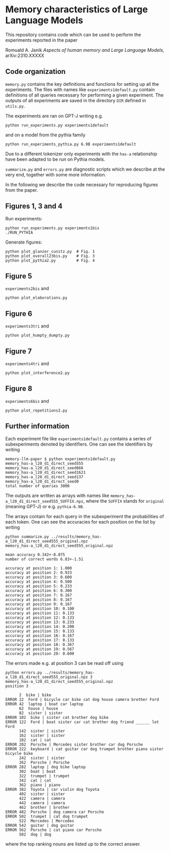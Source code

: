 # Memory characteristics of Large Language Models

This repository contains code which can be used to perform the experiments reported in the paper

Romuald A. Janik *Aspects of human memory and Large Language Models*, arXiv:2310.XXXXX

## Code organization
 
`memory.py` contains the key definitions and functions for setting up all the experiments. The files with names like `experiments1default.py` contain definitions of all queries necessary for performing a given experiment. The outputs of all experiments are saved in the directory `DIR` defined in `utils.py`.

The experiments are ran on GPT-J writing e.g.
```
python run_experiments.py experiments1default
```
and on a model from the pythia family
```
python run_experiments_pythia.py 6.9B experiments1default
```
Due to a different tokenizer only experiments with the `has-a` relationship have been adapted to be run on Pythia models.

`summarize.py` and `errors.py` are diagnostic scripts which we describe at the very end, together with some more information.

In the following we describe the code necessary for reproducing figures from the paper.

## Figures 1, 3 and 4

Run experiments:
```
python run_experiments.py experiments1bis
./RUN_PYTHIA
```
Generate figures:
```
python plot_glanzer_cunitz.py  # Fig. 1
python plot_overall23bis.py    # Fig. 3
python plot_pythia2.py         # Fig. 4
```

## Figure 5

`experiments2bis` and
```
python plot_elaborations.py
```

## Figure 6

`experiments3tri` and
```
python plot_humpty_dumpty.py
```

## Figure 7

`experiments4tri` and
```
python plot_interference2.py
```

## Figure 8

`experiments6bis` and
```
python plot_repetitions2.py
```

## Further information

Each experiment file like `experiments1default.py` contains a series of subexperiments denoted by identifiers. One can see the identifiers by writing
```
memory-llm-paper $ python experiments1default.py 
memory_has-a_l20_d1_direct_seed555
memory_has-a_l20_d1_direct_seed666
memory_has-a_l20_d1_direct_seed1621
memory_has-a_l20_d1_direct_seed137
memory_has-a_l20_d1_direct_seed0
total number of queries 3000

```
The outputs are written as arrays with names like `memory_has-a_l20_d1_direct_seed555_SUFFIX.npz`, where the `SUFFIX` stands for `original` (meaning GPT-J) or e.g. `pythia-6.9B`.

The arrays contain for each query in the subexperiment the probabilities of each token. One can see the accuracies for each position on the list by writing
```
python summarize.py ../results/memory_has-a_l20_d1_direct_seed555_original.npz 
memory_has-a_l20_d1_direct_seed555_original.npz

mean accuracy 0.342+-0.075
number of correct words 6.83+-1.51

accuracy at position 1: 1.000
accuracy at position 2: 0.933
accuracy at position 3: 0.600
accuracy at position 4: 0.500
accuracy at position 5: 0.233
accuracy at position 6: 0.300
accuracy at position 7: 0.167
accuracy at position 8: 0.167
accuracy at position 9: 0.167
accuracy at position 10: 0.100
accuracy at position 11: 0.133
accuracy at position 12: 0.133
accuracy at position 13: 0.233
accuracy at position 14: 0.200
accuracy at position 15: 0.133
accuracy at position 16: 0.167
accuracy at position 17: 0.133
accuracy at position 18: 0.367
accuracy at position 19: 0.567
accuracy at position 20: 0.600
```
The errors made e.g. at position 3 can be read off using
```
python errors.py ../results/memory_has-a_l20_d1_direct_seed555_original.npz 3
memory_has-a_l20_d1_direct_seed555_original.npz
position 3

      2  bike | bike
ERROR 22  Ford | bicycle car bike cat dog house camera brother Ford
ERROR 42  laptop | boat car laptop
      62  house | house
      82  sister | sister
ERROR 102  bike | sister cat brother dog bike
ERROR 122  Ford | boat sister car cat brother dog friend ______ lot Ford
      142  sister | sister
      162  sister | sister
      182  cat | cat
ERROR 202  Porsche | Mercedes sister brother car dog Porsche
ERROR 222  keyboard | cat guitar car dog trumpet brother piano sister bicycle bike
      242  sister | sister
      262  Porsche | Porsche
ERROR 282  laptop | dog bike laptop
      302  boat | boat
      322  trumpet | trumpet
      342  cat | cat
      362  piano | piano
ERROR 382  Toyota | car violin dog Toyota
      402  sister | sister
      422  camera | camera
      442  camera | camera
      462  brother | brother
ERROR 482  Porsche | dog camera car Porsche
ERROR 502  trumpet | cat dog trumpet
      522  Mercedes | Mercedes
ERROR 542  guitar | dog guitar
ERROR 562  Porsche | cat piano car Porsche
      582  dog | dog

```
where the top ranking nouns are listed up to the correct answer.

